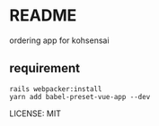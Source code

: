 # README

ordering app for kohsensai

## requirement

```
rails webpacker:install
yarn add babel-preset-vue-app --dev
```

LICENSE: MIT
